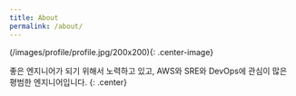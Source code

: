 ```yaml
---
title: About
permalink: /about/
---
```


(/images/profile/profile.jpg/200x200){: .center-image}

좋은 엔지니어가 되기 위해서 노력하고 있고, AWS와 SRE와 DevOps에 관심이 많은 평범한 엔지니어입니다.
{: .center}